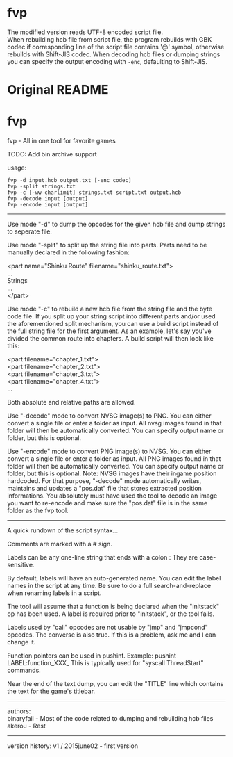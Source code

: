 # fvp
The modified version reads UTF-8 encoded script file.  
When rebuilding hcb file from script file, the program rebuilds with GBK codec if corresponding line of the script file contains '@' symbol, otherwise rebuilds with Shift-JIS codec.
When decoding hcb files or dumping strings you can specify the output encoding with `-enc`, defaulting to Shift-JIS.

# Original README
# fvp
fvp - All in one tool for favorite games

TODO:
Add bin archive support

usage:
```
fvp -d input.hcb output.txt [-enc codec]
fvp -split strings.txt
fvp -c [-ww charlimit] strings.txt script.txt output.hcb
fvp -decode input [output]
fvp -encode input [output]
```

---

Use mode "-d" to dump the opcodes for the given hcb file and dump strings to seperate file.

Use mode "-split" to split up the string file into parts. Parts need to be manually declared in the following fashion:

\<part name="Shinku Route" filename="shinku_route.txt"\> <br>
... <br>
Strings <br>
... <br>
\</part\>

Use mode "-c" to rebuild a new hcb file from the string file and the byte code file. If you split up your string script
into different parts and/or used the aforementioned split mechanism, you can use a build script instead of the full
string file for the first argument. As an example, let's say you've divided the common route into chapters. A build script
will then look like this:

\<part filename="chapter_1.txt"\> <br>
\<part filename="chapter_2.txt"\> <br>
\<part filename="chapter_3.txt"\> <br>
\<part filename="chapter_4.txt"\> <br>
...

Both absolute and relative paths are allowed.


Use "-decode" mode to convert NVSG image(s) to PNG. You can either convert a single file or enter a folder
as input. All nvsg images found in that folder will then be automatically converted. You can specify output name
or folder, but this is optional.

Use "-encode" mode to convert PNG image(s) to NVSG. You can either convert a single file or enter a folder
as input. All PNG images found in that folder will then be automatically converted. You can specify output name
or folder, but this is optional.
Note: NVSG images have their ingame position hardcoded. For that purpose, "-decode" mode automatically writes, maintains
and updates a "pos.dat" file that stores extracted position informations. You absolutely must have used the tool to
decode an image you want to re-encode and make sure the "pos.dat" file is in the same folder as the fvp tool.

-------------

A quick rundown of the script syntax...

Comments are marked with a # sign.

Labels can be any one-line string that ends with a colon :
They are case-sensitive.

By default, labels will have an auto-generated name.
You can edit the label names in the script at any time.
Be sure to do a full search-and-replace when renaming labels in a script.

The tool will assume that a function is being declared when the "initstack" op
has been used. A label is required prior to "initstack", or the tool fails.

Labels used by "call" opcodes are not usable by "jmp" and "jmpcond" opcodes.
The converse is also true. If this is a problem, ask me and I can change it.

Function pointers can be used in pushint. Example: pushint LABEL:function_XXX_
This is typically used for "syscall ThreadStart" commands.

Near the end of the text dump, you can edit the "TITLE" line which contains
the text for the game's titlebar.

---

authors: <br>
binaryfail - Most of the code related to dumping and rebuilding hcb files <br>
akerou - Rest <br>

---

version history:
v1 / 2015june02 - first version
